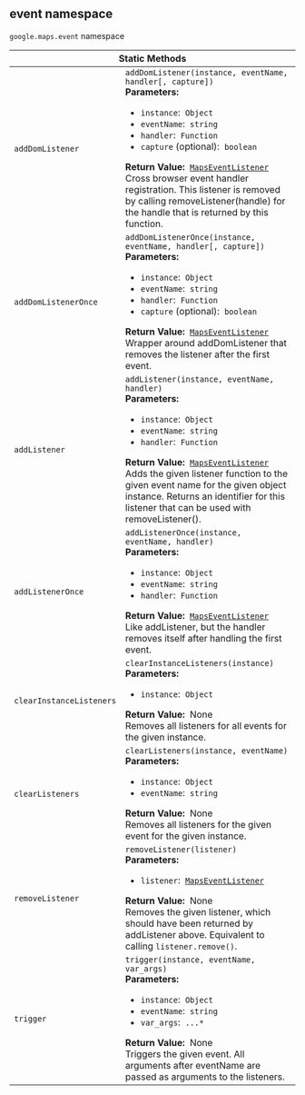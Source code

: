 <h2 id="event"> event namespace </h2><p>
<code><span itemprop="path">google.maps</span>.<span itemprop="name">event</span></code>
namespace
</p><div class="devsite-table-wrapper"><table class="methods responsive" summary="namespace event - Static Methods">
<thead>
<tr><th colspan="2">Static Methods</th>
</tr></thead>
<tbody>
<tr id="event.addDomListener">
<td><code><span>addDomListener</span></code></td>
<td><div><code>addDomListener(instance, eventName, handler[, capture])</code></div>
<div class="desc"><strong>Parameters:</strong>&nbsp; <ul>
<li><code>instance</code>:&nbsp; <code>Object</code></li>
<li><code>eventName</code>:&nbsp; <code>string</code></li>
<li><code>handler</code>:&nbsp; <code>Function</code></li>
<li><code>capture</code> (optional):&nbsp; <code>boolean</code></li>
</ul></div>
<div class="desc"><strong>Return Value:</strong>&nbsp; <code><a href="https://github.com/amenadiel/google-maps-documentation/blob/master/docs/MapsEventListener.md">MapsEventListener</a></code></div>
<div class="desc">Cross browser event handler registration. This listener is removed by calling removeListener(handle) for the handle that is returned by this function.</div></td>
</tr>
<tr id="event.addDomListenerOnce">
<td><code><span>addDomListenerOnce</span></code></td>
<td><div><code>addDomListenerOnce(instance, eventName, handler[, capture])</code></div>
<div class="desc"><strong>Parameters:</strong>&nbsp; <ul>
<li><code>instance</code>:&nbsp; <code>Object</code></li>
<li><code>eventName</code>:&nbsp; <code>string</code></li>
<li><code>handler</code>:&nbsp; <code>Function</code></li>
<li><code>capture</code> (optional):&nbsp; <code>boolean</code></li>
</ul></div>
<div class="desc"><strong>Return Value:</strong>&nbsp; <code><a href="https://github.com/amenadiel/google-maps-documentation/blob/master/docs/MapsEventListener.md">MapsEventListener</a></code></div>
<div class="desc">Wrapper around addDomListener that removes the listener after the first event.</div></td>
</tr>
<tr id="event.addListener">
<td><code><span>addListener</span></code></td>
<td><div><code>addListener(instance, eventName, handler)</code></div>
<div class="desc"><strong>Parameters:</strong>&nbsp; <ul>
<li><code>instance</code>:&nbsp; <code>Object</code></li>
<li><code>eventName</code>:&nbsp; <code>string</code></li>
<li><code>handler</code>:&nbsp; <code>Function</code></li>
</ul></div>
<div class="desc"><strong>Return Value:</strong>&nbsp; <code><a href="https://github.com/amenadiel/google-maps-documentation/blob/master/docs/MapsEventListener.md">MapsEventListener</a></code></div>
<div class="desc">Adds the given listener function to the given event name for the given object instance. Returns an identifier for this listener that can be used with removeListener().</div></td>
</tr>
<tr id="event.addListenerOnce">
<td><code><span>addListenerOnce</span></code></td>
<td><div><code>addListenerOnce(instance, eventName, handler)</code></div>
<div class="desc"><strong>Parameters:</strong>&nbsp; <ul>
<li><code>instance</code>:&nbsp; <code>Object</code></li>
<li><code>eventName</code>:&nbsp; <code>string</code></li>
<li><code>handler</code>:&nbsp; <code>Function</code></li>
</ul></div>
<div class="desc"><strong>Return Value:</strong>&nbsp; <code><a href="https://github.com/amenadiel/google-maps-documentation/blob/master/docs/MapsEventListener.md">MapsEventListener</a></code></div>
<div class="desc">Like addListener, but the handler removes itself after handling the first event.</div></td>
</tr>
<tr id="event.clearInstanceListeners">
<td><code><span>clearInstanceListeners</span></code></td>
<td><div><code>clearInstanceListeners(instance)</code></div>
<div class="desc"><strong>Parameters:</strong>&nbsp; <ul>
<li><code>instance</code>:&nbsp; <code>Object</code></li>
</ul></div>
<div class="desc"><strong>Return Value:</strong>&nbsp; None</div>
<div class="desc">Removes all listeners for all events for the given instance.</div></td>
</tr>
<tr id="event.clearListeners">
<td><code><span>clearListeners</span></code></td>
<td><div><code>clearListeners(instance, eventName)</code></div>
<div class="desc"><strong>Parameters:</strong>&nbsp; <ul>
<li><code>instance</code>:&nbsp; <code>Object</code></li>
<li><code>eventName</code>:&nbsp; <code>string</code></li>
</ul></div>
<div class="desc"><strong>Return Value:</strong>&nbsp; None</div>
<div class="desc">Removes all listeners for the given event for the given instance.</div></td>
</tr>
<tr id="event.removeListener">
<td><code><span>removeListener</span></code></td>
<td><div><code>removeListener(listener)</code></div>
<div class="desc"><strong>Parameters:</strong>&nbsp; <ul>
<li><code>listener</code>:&nbsp; <code><a href="https://github.com/amenadiel/google-maps-documentation/blob/master/docs/MapsEventListener.md">MapsEventListener</a></code></li>
</ul></div>
<div class="desc"><strong>Return Value:</strong>&nbsp; None</div>
<div class="desc">Removes the given listener, which should have been returned by addListener above. Equivalent to calling <code>listener.remove()</code>.</div></td>
</tr>
<tr id="event.trigger">
<td><code><span>trigger</span></code></td>
<td><div><code>trigger(instance, eventName, var_args)</code></div>
<div class="desc"><strong>Parameters:</strong>&nbsp; <ul>
<li><code>instance</code>:&nbsp; <code>Object</code></li>
<li><code>eventName</code>:&nbsp; <code>string</code></li>
<li><code>var_args</code>:&nbsp; <code>...*</code></li>
</ul></div>
<div class="desc"><strong>Return Value:</strong>&nbsp; None</div>
<div class="desc">Triggers the given event. All arguments after eventName are passed as arguments to the listeners.</div></td>
</tr>
</tbody>
</table></div>